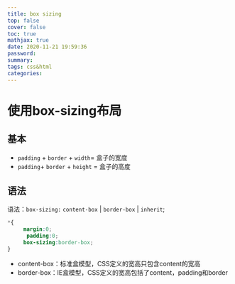```yaml
---
title: box sizing
top: false
cover: false
toc: true
mathjax: true
date: 2020-11-21 19:59:36
password:
summary:
tags: css&html
categories:
---
```


# 使用box-sizing布局

## 基本

- `padding` + `border` + `width`= 盒子的宽度
- `padding`+ `border` + `height` = 盒子的高度

## 语法

语法：`box-sizing:` `content-box` | `border-box` | `inherit`;

```css
*{
     margin:0;
      padding:0;
     box-sizing:border-box;
}
```

- content-box：标准盒模型，CSS定义的宽高只包含content的宽高
- border-box：IE盒模型，CSS定义的宽高包括了content，padding和border

 




